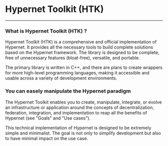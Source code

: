 Hypernet Toolkit (HTK)
=====

----

### What is Hypernet Toolkit (HTK) ?
Hypernet Toolkit (HTK) is a comprehensive and official implementation of Hypernet. It provides all the necessary tools to build complete solutions based on the Hypernet framework. The library is designed to be complete, free of unnecessary features (bloat-free), versatile, and portable.

The primary library is written in C++, and there are plans to create wrappers for more high-level programming languages, making it accessible and usable across a variety of development environments.


### You can easely manipulate the Hypernet paradigm
The Hypernet Toolkit enables you to create, manipulate, integrate, or evolve an infrastructure or application around the concepts of decentralization, federation, integration, and implementation to reap all the benefits of Hypernet (see "Goals" and "Use cases").

This technical implementation of Hypernet is designed to be extremely simple and minimalist. The goal is not only to simplify development but also to have minimal impact on the use case.

